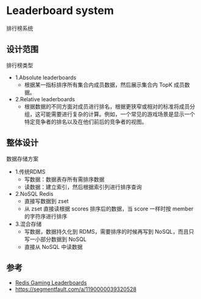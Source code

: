 # Leaderboard system
排行榜系统

## 设计范围
排行榜类型
- 1.Absolute leaderboards
  - 根据某一指标排序所有集合内成员数据，然后展示集合内 TopK 成员数据。
- 2.Relative leaderboards
  - 根据数据的不同方面对成员进行排名，根据更狭窄或相对的标准将成员分组，这可能需要进行复杂的计算。例如，一个常见的游戏场景是显示一个特定竞争者的排名以及在他们前后的竞争者的视图。

## 整体设计
数据存储方案
- 1.传统RDMS
  - 写数据：数据表存所有需排序数据
  - 读数据：建立索引，然后根据索引列进行排序查询
- 2.NoSQL Redis
  - 直接写数据到 zset
  - 从 zset 直接读根据 scores 排序后的数据，当 score 一样时按 member 的字符序进行排序
- 3.混合存储
  - 写数据，数据持久化到 RDMS，需要排序的时候再写到 NoSQL，而且只写一小部分数据到 NoSQL
  - 直接从 NoSQL 中读数据

## 参考
- [Redis Gaming Leaderboards](https://redis.com/solutions/use-cases/leaderboards/)
- https://segmentfault.com/a/1190000039320528
